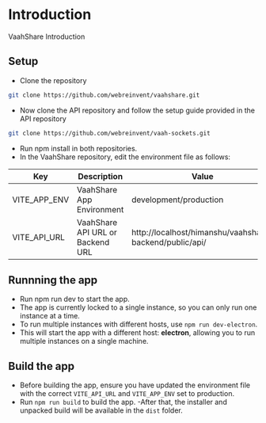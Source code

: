 # Introduction
VaahShare Introduction

## Setup

- Clone the repository
```bash
git clone https://github.com/webreinvent/vaahshare.git
```
- Now clone the API repository and follow the setup guide provided in the API repository
```bash
git clone https://github.com/webreinvent/vaah-sockets.git
```
- Run npm install in both repositories.
- In the VaahShare repository, edit the environment file as follows:
  
| Key | Description | Value |
| ------------- | -------- | ------------- |
| VITE_APP_ENV  | VaahShare App Environment | development/production |
| VITE_API_URL  | VaahShare API URL or Backend URL | http://localhost/himanshu/vaahshare-backend/public/api/

## Runnning the app
- Run npm run dev to start the app.
- The app is currently locked to a single instance, so you can only run one instance at a time.
- To run multiple instances with different hosts, use `npm run dev-electron`.
- This will start the app with a different host:  **electron**, allowing you to run multiple instances on a single machine.

## Build the app
- Before building the app, ensure you have updated the environment file with the correct `VITE_API_URL` and `VITE_APP_ENV` set to production.
- Run `npm run build` to build the app.
 -After that, the installer and unpacked build will be available in the `dist` folder.
